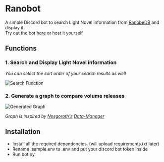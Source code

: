 # Ranobot
A simple Discord bot to search Light Novel information from [RanobeDB](https://ranobedb.org) and display it.  
Try out the bot [here](https://discord.com/oauth2/authorize?client_id=1400132537757732965&permissions=274878023680&integration_type=0&scope=bot) or host it yourself

## Functions
### 1. Search and Display Light Novel information
*You can select the sort order of your search results as well*

![Search Function](https://i.ibb.co/xSp7yvvh/Discord-Ux3-Y8ki-MCt.png)
### 2. Generate a graph to compare volume releases
![Generated Graph](https://i.ibb.co/SWpmm03/Screenshot-2025-08-07-160622.png)

*Graph is inspired by [Nosgoroth's](https://github.com/Nosgoroth/) [Data-Manager](https://github.com/Nosgoroth/data-manager)*

## Installation
- Install all the required dependencies. (will upload requirements.txt later)
- Rename .sample.env to .env and put your discord bot token inside
- Run bot.py
